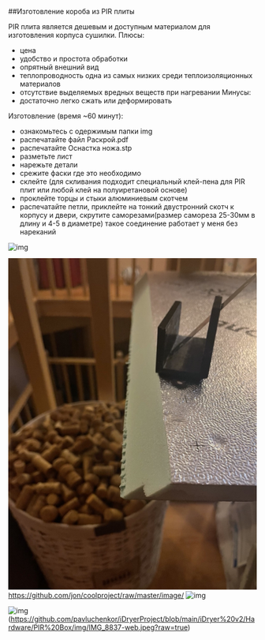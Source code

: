##Изготовление короба из PIR плиты

PIR плита является дешевым и доступным материалом для изготовления корпуса сушилки. 
Плюсы:
- цена
- удобство и простота обработки
- опрятный внешний вид
- теплопроводность одна из самых низких среди теплоизоляционных материалов
- отсутствие выделяемых вредных веществ при нагревании
Минусы:
- достаточно легко сжать или деформировать 

Изготовление (время ~60 минут):
- ознакомьтесь с одержимым папки img
- распечатайте файл Раскрой.pdf
- распечатайте Оснастка ножа.stp 
- разметьте лист
- нарежьте детали
- срежите фаски где это необходимо
- склейте (для скливания подходит специальный клей-пена для PIR плит или любой клей на полуиретановой основе)
- проклейте торцы и стыки алюминиевым скотчем
- распечатайте петли, приклейте на тонкий двустронний скотч к корпусу и двери, скрутите саморезами(размер самореза 25-30мм в длину и 4-5 в диаметре) такое соединение работает у меня без нареканий


![img](../master/iDryer%20v2/Hardware/PIR%20Box/img/IMG_8837-web.jpeg)<br>


![img](https://github.com/pavluchenkor/iDryerProject/blob/main/iDryer%20v2/Hardware/PIR%20Box/img/IMG_8837-web.jpeg)<br>
https://github.com/jon/coolproject/raw/master/image/
![img](https://github.com/pavluchenkor/raw/master/iDryerProject/blob/main/iDryer%20v2/Hardware/PIR%20Box/img/IMG_8837-web.jpeg)<br>

![img](../master/iDryer%20v2/Hardware/PIR%20Box/IMG_8835-web.jpeg)(https://github.com/pavluchenkor/iDryerProject/blob/main/iDryer%20v2/Hardware/PIR%20Box/img/IMG_8837-web.jpeg?raw=true)<br>
